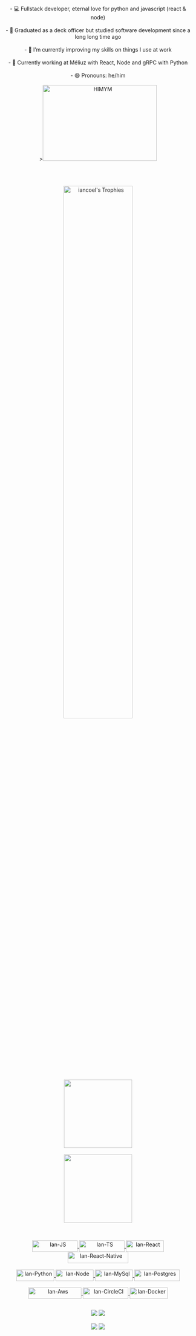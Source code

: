 <div align="center">
  - 💻 Fullstack developer, eternal love for python and javascript (react & node)
  <br>
  <br>
  - 🚢 Graduated as a deck officer but studied software development since a long long time ago
  <br>
  <br>
  - 🌱 I’m currently improving my skills on things I use at work
  <br>
  <br>
  - 👯 Currently working at Méliuz with React, Node and gRPC with Python
  <br>
  <br>
  - 😄 Pronouns: he/him
</div>

<br>

<div align="center" style="display: inline_block">
  ><img alt="HIMYM" height="200" width="301" src="https://media0.giphy.com/media/AWv3UAFkgz39u/giphy.gif?cid=ecf05e477pi6253yzqw6vvddtgntao2a93oeyneu31a3iagz&rid=giphy.gif&ct=g">
</div>
<br>

##

<br>

<div align="center">
  <a href="https://github-profile-trophy.vercel.app/?username=iancoel&column=4&theme=nord&margin-w=4&margin-h=4&no-frame=true&title=MultiLanguage,Commits,Repositories,PullRequest&no-bg=true">
    <img 
         src="https://github-profile-trophy.vercel.app/?username=iancoel&column=4&theme=nord&margin-w=4&margin-h=4&no-frame=true&title=MultiLanguage,Commits,Repositories,PullRequest&no-bg=true"
         align="center"
         title="iancoel's Trophies"
         width="60%"
    />
  </a>
  <br>
  <br>
  <a href="https://github.com/iancoel">
  <img height="180em" src="https://github-readme-stats.vercel.app/api?username=iancoel&show_icons=true&theme=react&include_all_commits=true&count_private=true"/>
  <br>
  <br>
  <img height="180em" src="https://github-readme-stats.vercel.app/api/top-langs/?username=iancoel&layout=compact&langs_count=7&theme=react"/>
</div>
  
##  
  
<div align="center" style="display: inline_block"><br>
  <img align="center" alt="Ian-JS" height="30" width="120" src="https://img.shields.io/badge/JavaScript-F7DF1E?style=for-the-badge&logo=javascript&logoColor=black">
  <img align="center" alt="Ian-TS" height="30" width="120" src="https://img.shields.io/badge/TypeScript-007ACC?style=for-the-badge&logo=typescript&logoColor=white">
  <img align="center" alt="Ian-React" height="30" width="100" src="https://img.shields.io/badge/React-20232A?style=for-the-badge&logo=react&logoColor=61DAFB">
  <img align="center" alt="Ian-React-Native" height="30" width="160" src="https://img.shields.io/badge/React_Native-20232A?style=for-the-badge&logo=react&logoColor=61DAFB">
  <br>
  <br>
  <img align="center" alt="Ian-Python" height="30" width="100" src="https://img.shields.io/badge/Python-3776AB?style=for-the-badge&logo=python&logoColor=white">
  <img align="center" alt="Ian-Node" height="30" width="100" src="https://img.shields.io/badge/Node.js-43853D?style=for-the-badge&logo=node.js&logoColor=white">
  <img align="center" alt="Ian-MySql" height="30" width="100" src="https://img.shields.io/badge/MySQL-00000F?style=for-the-badge&logo=mysql&logoColor=white">
  <img align="center" alt="Ian-Postgres" height="30" width="120" src="https://img.shields.io/badge/PostgreSQL-316192?style=for-the-badge&logo=postgresql&logoColor=white">
</div>
<div align="center" style="display: inline_block"><br>
  <img align="center" alt="Ian-Aws" height="30" width="140" src="https://img.shields.io/badge/Amazon_AWS-232F3E?style=for-the-badge&logo=amazon-aws&logoColor=white">
  <img align="center" alt="Ian-CircleCI" height="30" width="120" src="https://img.shields.io/badge/CircleCI-000000?style=for-the-badge&logo=circleci&logoColor=white">
  <img align="center" alt="Ian-Docker" height="30" width="100" src="https://img.shields.io/badge/Docker-2496ED?style=for-the-badge&logo=docker&logoColor=white">
</div>

  
##
  
<div align="center"> 
  <a href="https://instagram.com/iannrabbit" target="_blank"><img src="https://img.shields.io/badge/-Instagram-%23E4405F?style=for-the-badge&logo=instagram&logoColor=white" target="_blank"></a>
  <a href = "mailto:ian.coel@outlook.com"><img src="https://img.shields.io/badge/Microsoft_Outlook-0078D4?style=for-the-badge&logo=microsoft-outlook&logoColor=white" target="_blank"></a>
  <br>
  <br>
  <a href="https://www.linkedin.com/in/ian-coel/" target="_blank"><img src="https://img.shields.io/badge/-LinkedIn-%230077B5?style=for-the-badge&logo=linkedin&logoColor=white" target="_blank"></a>
  <a href=https://api.whatsapp.com/send?phone=5591992762735&text=Hello!%20I%20wanted%20to%20talk%20something... target="_blank"><img src="https://img.shields.io/badge/WhatsApp-25D366?style=for-the-badge&logo=whatsapp&logoColor=white" target="_blank"></a>

<br>
